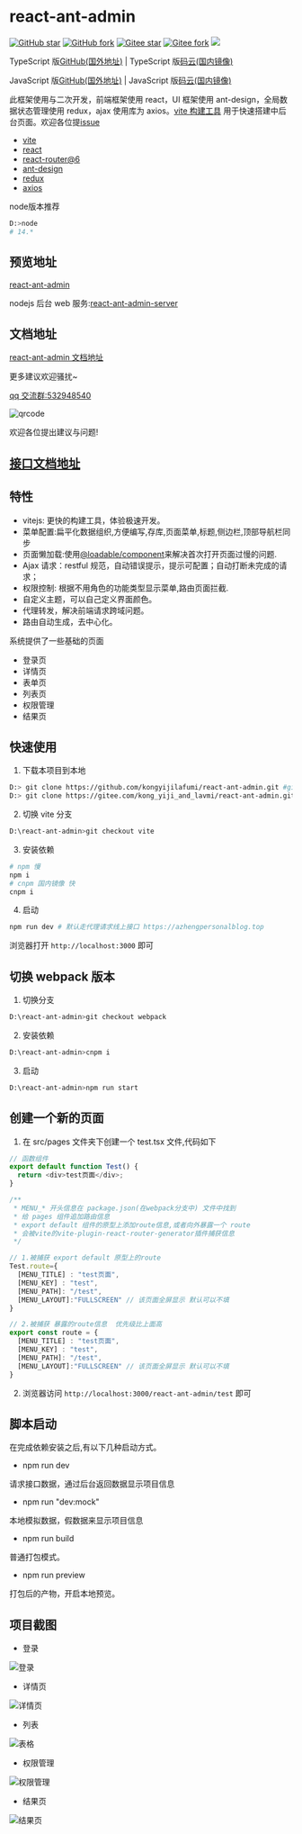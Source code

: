 # react-ant-admin

[![GitHub star](https://img.shields.io/github/stars/kongyijilafumi/react-ant-admin?label=GitHub%20Star)](https://github.com/kongyijilafumi/react-ant-admin)
[![GitHub fork](https://img.shields.io/github/forks/kongyijilafumi/react-ant-admin?label=GitHub%20fork)](https://github.com/kongyijilafumi/react-ant-admin/network/members)
[![Gitee star](https://gitee.com/kong_yiji_and_lavmi/react-ant-admin/badge/star.svg?theme=dark)](https://gitee.com/kong_yiji_and_lavmi/react-ant-admin/stargazers)
[![Gitee fork](https://gitee.com/kong_yiji_and_lavmi/react-ant-admin/badge/fork.svg?theme=dark)](https://gitee.com/kong_yiji_and_lavmi/react-ant-admin/members)
![](https://img.shields.io/github/license/kongyijilafumi/react-ant-admin)

TypeScript 版[GitHub(国外地址)](https://github.com/kongyijilafumi/react-ant-admin-ts) |
TypeScript 版[码云(国内镜像)](https://gitee.com/kong_yiji_and_lavmi/react-ant-admin-ts)

JavaScript 版[GitHub(国外地址)](https://github.com/kongyijilafumi/react-ant-admin) |
JavaScript 版[码云(国内镜像)](https://gitee.com/kong_yiji_and_lavmi/react-ant-admin)

此框架使用与二次开发，前端框架使用 react，UI 框架使用 ant-design，全局数据状态管理使用 redux，ajax 使用库为 axios。[vite 构建工具](https://vitejs.cn/) 用于快速搭建中后台页面。欢迎各位提[issue](https://github.com/kongyijilafumi/react-ant-admin/issues)

- [vite](https://vitejs.cn/)
- [react](https://react.docschina.org/)
- [react-router@6](https://reactrouterdotcom.fly.dev/docs/en/v6)
- [ant-design](https://ant.design/index-cn)
- [redux](https://redux.js.org/)
- [axios](http://www.axios-js.com/)

node版本推荐

```bash
D:>node
# 14.*
```

## 预览地址

[react-ant-admin](http://azhengpersonalblog.top/react-ant-admin/)

nodejs 后台 web 服务:[react-ant-admin-server](https://gitee.com/kong_yiji_and_lavmi/react-ant-admin-server)

## 文档地址

[react-ant-admin 文档地址](https://azhengpersonalblog.top/doc-react-ant-admin/)

更多建议欢迎骚扰~

[qq 交流群:532948540](https://qm.qq.com/cgi-bin/qm/qr?k=Wo_kXUOA-mTBviZ6gF4H912AKdE5vTML&jump_from=webapi)

![qrcode](https://raw.githubusercontent.com/kongyijilafumi/my-image/master/qq.jpg)

欢迎各位提出建议与问题!

## [接口文档地址](https://www.apifox.cn/apidoc/project-927261)

## 特性

- vitejs: 更快的构建工具，体验极速开发。
- 菜单配置:扁平化数据组织,方便编写,存库,页面菜单,标题,侧边栏,顶部导航栏同步
- 页面懒加载:使用[@loadable/component](https://loadable-components.com/docs/getting-started/)来解决首次打开页面过慢的问题.
- Ajax 请求：restful 规范，自动错误提示，提示可配置；自动打断未完成的请求；
- 权限控制: 根据不用角色的功能类型显示菜单,路由页面拦截.
- 自定义主题，可以自己定义界面颜色。
- 代理转发，解决前端请求跨域问题。
- 路由自动生成，去中心化。

系统提供了一些基础的页面

- 登录页
- 详情页
- 表单页
- 列表页
- 权限管理
- 结果页

## 快速使用

1. 下载本项目到本地

```bash
D:> git clone https://github.com/kongyijilafumi/react-ant-admin.git #github地址 慢
D:> git clone https://gitee.com/kong_yiji_and_lavmi/react-ant-admin.git #码云地址 快
```

2. 切换 vite 分支

```bash
D:\react-ant-admin>git checkout vite
```

3. 安装依赖

```bash
# npm 慢
npm i
# cnpm 国内镜像 快
cnpm i
```

4. 启动

```bash
npm run dev # 默认走代理请求线上接口 https://azhengpersonalblog.top
```

浏览器打开 `http://localhost:3000` 即可

## 切换 webpack 版本

1. 切换分支

```bash
D:\react-ant-admin>git checkout webpack
```

2. 安装依赖

```bash
D:\react-ant-admin>cnpm i
```

3. 启动

```bash
D:\react-ant-admin>npm run start
```

## 创建一个新的页面

1. 在 src/pages 文件夹下创建一个 test.tsx 文件,代码如下

```js
// 函数组件
export default function Test() {
  return <div>test页面</div>;
}

/**
 * MENU_* 开头信息在 package.json(在webpack分支中) 文件中找到
 * 给 pages 组件追加路由信息
 * export default 组件的原型上添加route信息,或者向外暴露一个 route
 * 会被vite的vite-plugin-react-router-generator插件捕获信息
 */

// 1.被捕获 export default 原型上的route
Test.route={
  [MENU_TITLE] : "test页面",
  [MENU_KEY] : "test",
  [MENU_PATH]: "/test",
  [MENU_LAYOUT]:"FULLSCREEN" // 该页面全屏显示 默认可以不填
}

// 2.被捕获 暴露的route信息  优先级比上面高
export const route = {
  [MENU_TITLE] : "test页面",
  [MENU_KEY] : "test",
  [MENU_PATH]: "/test",
  [MENU_LAYOUT]:"FULLSCREEN" // 该页面全屏显示 默认可以不填
}
```

2. 浏览器访问 `http://localhost:3000/react-ant-admin/test` 即可


## 脚本启动

在完成依赖安装之后,有以下几种启动方式。

- npm run dev

请求接口数据，通过后台返回数据显示项目信息

- npm run "dev:mock"

本地模拟数据，假数据来显示项目信息

- npm run build

普通打包模式。

- npm run preview

打包后的产物，开启本地预览。

## 项目截图

- 登录

![登录](https://raw.githubusercontent.com/kongyijilafumi/my-image/master/react-ant-admin-doc01.png)

- 详情页

![详情页](https://raw.githubusercontent.com/kongyijilafumi/my-image/master/react-ant-admin-detail.png)

- 列表

![表格](https://raw.githubusercontent.com/kongyijilafumi/my-image/master/react-ant-admin-list.png)

- 权限管理

![权限管理](https://raw.githubusercontent.com/kongyijilafumi/my-image/master/react-ant-admin-power.png)

- 结果页

![结果页](https://raw.githubusercontent.com/kongyijilafumi/my-image/master/react-ant-admin-result1.png)
